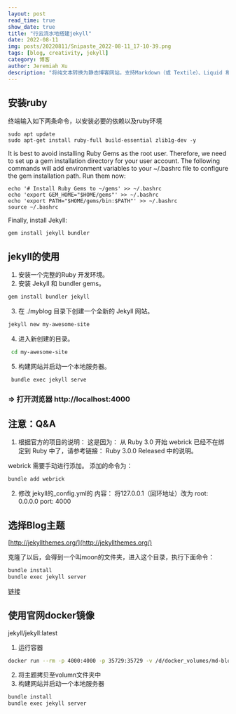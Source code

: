 ```yaml
---
layout: post
read_time: true
show_date: true
title: "行云流水地搭建jekyll"
date: 2022-08-11
img: posts/20220811/Snipaste_2022-08-11_17-10-39.png
tags: [blog, creativity, jekyll]
category: 博客
author: Jeremiah Xu
description: "将纯文本转换为静态博客网站，支持Markdown（或 Textile）、Liquid 和 HTML & CSS 构建可发布的静态网站。"
---
```


## 安装ruby
终端输入如下两条命令，以安装必要的依赖以及ruby环境
```
sudo apt update
sudo apt-get install ruby-full build-essential zlib1g-dev -y
```
It is best to avoid installing Ruby Gems as the root user. Therefore, we need to set up a gem installation directory for your user account. The following commands will add environment variables to your ~/.bashrc file to configure the gem installation path. Run them now:
```
echo '# Install Ruby Gems to ~/gems' >> ~/.bashrc
echo 'export GEM_HOME="$HOME/gems"' >> ~/.bashrc
echo 'export PATH="$HOME/gems/bin:$PATH"' >> ~/.bashrc
source ~/.bashrc
```
Finally, install Jekyll:

```
gem install jekyll bundler
```
## jekyll的使用
1. 安装一个完整的Ruby 开发环境。
2. 安装 Jekyll 和 bundler gems。
 ``` bash
gem install bundler jekyll
 ```
3. 在 ./myblog 目录下创建一个全新的 Jekyll 网站。
 ```bash
jekyll new my-awesome-site
  ```
4. 进入新创建的目录。
 ```bash
  cd my-awesome-site
  ```
5. 构建网站并启动一个本地服务器。
 ```bash
  bundle exec jekyll serve
  ```
### => 打开浏览器 http://localhost:4000

## 注意：Q&A
1. 根据官方的项目的说明：
这是因为：
从 Ruby 3.0 开始 webrick 已经不在绑定到 Ruby 中了，请参考链接： Ruby 3.0.0 Released 中的说明。

webrick 需要手动进行添加。
添加的命令为：
```bash
bundle add webrick
```

2. 修改 jekyll的_config.yml的 内容：
将127.0.0.1（回环地址）改为
root: 0.0.0.0
port: 4000


## 选择Blog主题
[http://jekyllthemes.org/](http://jekyllthemes.org/)

克隆了以后，会得到一个叫moon的文件夹，进入这个目录，执行下面命令：
```bash
bundle install
bundle exec jekyll server
```
[链接](https://www.jianshu.com/p/48e1d76fd36b) 


## 使用官网docker镜像
jekyll/jekyll:latest

1. 运行容器
```bash
docker run --rm -p 4000:4000 -p 35729:35729 -v /d/docker_volumes/md-blog-main:/srv/jekyll -itd jekyll/jekyll bash
```
2. 将主题拷贝至volumn文件夹中
3. 构建网站并启动一个本地服务器
```bash
bundle install
bundle exec jekyll server
```


